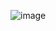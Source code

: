 ![image](https://github.com/Minakshi85/Foodie-Fi-Case-Study-3/assets/58382167/1c25ec46-fa79-4367-ad8d-b3f1b19d19a5)
